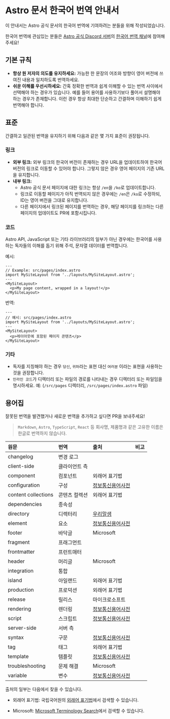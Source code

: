 # Astro 문서 한국어 번역 안내서

이 안내서는 Astro 공식 문서의 한국어 번역에 기여하려는 분들을 위해 작성되었습니다.

한국어 번역에 관심있는 분들은 [Astro 공식 Discord 서버](https://astro.build/chat)의 [한국어 번역 채널](https://discord.com/channels/830184174198718474/1073677243290767512)에 참여해주세요!

## 기본 규칙

- **항상 원 저자의 의도를 유지하세요:** 가능한 한 문장의 어조와 방향이 영어 버전에 쓰여진 내용과 일치하도록 번역하세요.
- **쉬운 이해를 우선시하세요:** 간혹 정확한 번역과 쉽게 이해할 수 있는 번역 사이에서 선택해야 하는 경우가 있습니다. 예를 들어 용어를 사용하기보다 풀어서 설명해야 하는 경우가 존재합니다. 이런 경우 항상 최대한 단순하고 간결하며 이해하기 쉽게 번역해야 합니다.

## 표준

간결하고 일관된 번역을 유지하기 위해 다음과 같은 몇 가지 표준이 권장됩니다.

### 링크

- **외부 링크:** 외부 링크의 한국어 버전이 존재하는 경우 URL을 업데이트하여 한국어 버전의 링크로 이동할 수 있어야 합니다. 그렇지 않은 경우 영어 페이지의 기존 URL을 유지합니다.
- **내부 링크:**
  - Astro 공식 문서 페이지에 대한 링크는 항상 `/en`을 `/ko`로 업데이트합니다.
  - 링크로 이동할 페이지가 아직 번역되지 않은 경우에는 `/en`은 `/ko`로 수정하되, ID는 영어 버전을 그대로 유지합니다.
  - 다른 페이지에서 링크된 페이지를 번역하는 경우, 해당 페이지를 링크하는 다른 페이지의 업데이트도 PR에 포함시킵니다.

### 코드

Astro API, JavaScript 또는 기타 라이브러리의 일부가 아닌 경우에는 한국어를 사용하는 독자들의 이해를 돕기 위해 주석, 문자열 데이터를 번역합니다.

예시:

```astro
---
// Example: src/pages/index.astro
import MySiteLayout from '../layouts/MySiteLayout.astro';
---
<MySiteLayout>
  <p>My page content, wrapped in a layout!</p>
</MySiteLayout>
```

번역:

```astro
---
// 예시: src/pages/index.astro
import MySiteLayout from '../layouts/MySiteLayout.astro';
---
<MySiteLayout>
  <p>레이아웃에 포함된 페이지 콘텐츠</p>
</MySiteLayout>
```

### 기타

- 독자를 지칭해야 하는 경우 `당신`, `귀하`라는 표현 대신 `여러분` 이라는 표현을 사용하는 것을 권장합니다.
- `인라인 코드`가 디렉터리 또는 파일의 경로를 나타내는 경우 디렉터리 또는 파일임을 명시하세요. 예: (`/src/pages` 디렉터리, `/src/pages/index.astro` 파일)

## 용어집

잘못된 번역을 발견했거나 새로운 번역을 추가하고 싶다면 PR을 보내주세요!

> `Markdown`, `Astro`, `TypeScript`, `React` 등 회사명, 제품명과 같은 고유한 이름은 한글로 번역하지 않습니다.

| 원문                | 번역          | 출처                                                         | 비고 |
| :------------------ | :------------ | :----------------------------------------------------------- | ---- |
| changelog           | 변경 로그     |                                                              |      |
| client-side         | 클라이언트 측 |                                                              |      |
| component           | 컴포넌트      | 외래어 표기법                                                |      |
| configuration       | 구성          | [정보통신용어사전](https://terms.tta.or.kr/dictionary/dictionaryView.do?word_seq=039507-1) |      |
| content collections | 콘텐츠 컬렉션 | 외래어 표기법                                                |      |
| dependencies        | 종속성        |                                                              |      |
| directory           | 디렉터리      | [우리말샘](https://opendict.korean.go.kr/dictionary/view?sense_no=136968) |      |
| element             | 요소          | [정보통신용어사전](https://terms.tta.or.kr/dictionary/dictionaryView.do?word_seq=095809-1) |      |
| footer              | 바닥글        | Microsoft                                                    |      |
| fragment            | 프래그먼트    |                                                              |      |
| frontmatter         | 프런트매터    |                                                              |      |
| header              | 머리글        | Microsoft                                                    |      |
| integration         | 통합          |                                                              |      |
| island              | 아일랜드      | 외래어 표기법                                                |      |
| production          | 프로덕션      | 외래어 표기법                                                |      |
| release             | 릴리스        | 마이크로소프트                                               |      |
| rendering           | 렌더링        | [정보통신용어사전](https://terms.tta.or.kr/dictionary/dictionaryView.do?word_seq=054262-2) |      |
| script              | 스크립트      | [정보통신용어사전](https://terms.tta.or.kr/dictionary/dictionaryView.do?word_seq=054948-1) |      |
| server-side         | 서버 측       |                                                              |      |
| syntax              | 구문          | [정보통신용어사전](https://terms.tta.or.kr/dictionary/dictionaryView.do?word_seq=057320-1) |      |
| tag                 | 태그          | 외래어 표기법                                                |      |
| template            | 템플릿        | [정보통신용어사전](https://terms.tta.or.kr/dictionary/dictionaryView.do?word_seq=057749-1) |      |
| troubleshooting     | 문제 해결     | Microsoft                                                    |      |
| variable            | 변수          | [정보통신용어사전](https://terms.tta.or.kr/dictionary/dictionaryView.do?word_seq=059344-1) |      |

출처의 일부는 다음에서 찾을 수 있습니다.

- 외래어 표기법: 국립국어원의 [외래어 표기법](https://kornorms.korean.go.kr/example/exampleList.do)에서 검색할 수 있습니다.

- Microsoft: [Microsoft Terminology Search](https://msit.powerbi.com/view?r=eyJrIjoiODJmYjU4Y2YtM2M0ZC00YzYxLWE1YTktNzFjYmYxNTAxNjQ0IiwidCI6IjcyZjk4OGJmLTg2ZjEtNDFhZi05MWFiLTJkN2NkMDExZGI0NyIsImMiOjV9)에서 검색할 수 있습니다.

